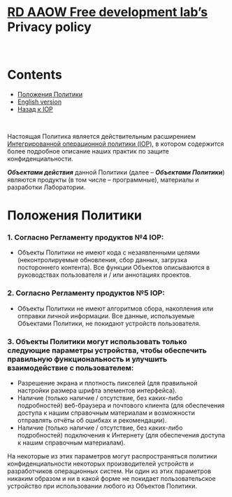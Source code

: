 # [RD AAOW Free development lab’s](https://adslbarxatov.github.io/DPArray/ru) Privacy policy

&nbsp;



# Contents
- [Положения Политики](#section)
- [English version](https://adslbarxatov.github.io/IOP/privacy)
- [Назад к IOP](https://adslbarxatov.github.io/IOP/ru)

&nbsp;



Настоящая Политика является действительным расширением [Интегрированной операционной политики (IOP)](https://adslbarxatov.github.io/IOP/ru),
в котором содержится более подробное описание наших практик по защите конфиденциальности.

***Объектами действия*** данной Политики (далее – ***Объектами Политики***) являются продукты (в том числе – программные),
материалы и разработки Лаборатории.



# Положения Политики

### 1. Согласно Регламенту продуктов №4 IOP:
- Объекты Политики не имеют кода с незаявленными целями (неконтролируемые обновления, сбор данных, загрузка постороннего
  контента). Все функции Объектов описываются в руководствах пользователя и / или аннотациях проектов.

### 2. Согласно Регламенту продуктов №5 IOP:
- Объекты Политики не имеют алгоритмов сбора, накопления или отправки личной информации. Все данные, используемые Объектами Политики,
  не покидают устройств пользователя.

### 3. Объекты Политики могут использовать только следующие параметры устройства, чтобы обеспечить правильную функциональность и улучшить взаимодействие с пользователем:
- Разрешение экрана и плотность пикселей (для правильной настройки размера шрифта элементов интерфейса).
- Наличие (только наличие / отсутствие, без каких-либо подробностей) веб-браузера и почтового клиента (для обеспечения доступа
  к нашим справочным материалам и возможности отправлять отчёты об ошибках и рекомендации).
- Наличие (только наличие / отсутствие, без каких-либо подробностей) подключения к Интернету (для обеспечения доступа к нашим справочным материалам).

На некоторые из этих параметров могут распространяться политики конфиденциальности некоторых производителей устройств и разработчиков операционных систем.
Ни один из этих параметров никаким образом и ни в какой форме не покидает пользовательское устройство при использовании любого из Объектов Политики.
